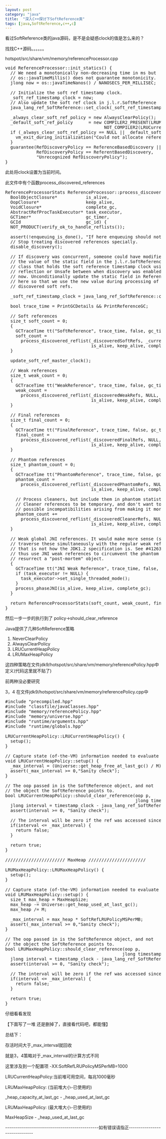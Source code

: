```yaml
---
layout: post
category: "java"
title:  "深入C++探讨下SoftReference类"
tags: [java,SoftReference,c++,c]
---
```


看过SoftReference类的java源码，是不是会疑惑clock的值是怎么来的？

找找C++源码。。。。。。

hotspot/src/share/vm/memory/referenceProcessor.cpp

<pre class="prettyPrint">
void ReferenceProcessor::init_statics() {
  // We need a monotonically non-decreasing time in ms but
  // os::javaTimeMillis() does not guarantee monotonicity.
  jlong now = os::javaTimeNanos() / NANOSECS_PER_MILLISEC;

  // Initialize the soft ref timestamp clock.
  _soft_ref_timestamp_clock = now;
  // Also update the soft ref clock in j.l.r.SoftReference
  java_lang_ref_SoftReference::set_clock(_soft_ref_timestamp_clock);

  _always_clear_soft_ref_policy = new AlwaysClearPolicy();
  _default_soft_ref_policy      = new COMPILER2_PRESENT(LRUMaxHeapPolicy())
                                      NOT_COMPILER2(LRUCurrentHeapPolicy());
  if (_always_clear_soft_ref_policy == NULL || _default_soft_ref_policy == NULL) {
    vm_exit_during_initialization("Could not allocate reference policy object");
  }
  guarantee(RefDiscoveryPolicy == ReferenceBasedDiscovery ||
            RefDiscoveryPolicy == ReferentBasedDiscovery,
            "Unrecognized RefDiscoveryPolicy");
}
</pre>

此处将clock设置为当前时间。

此文件中有个函数process_discovered_references

<pre class="prettyPrint">
ReferenceProcessorStats ReferenceProcessor::process_discovered_references(
  BoolObjectClosure*           is_alive,
  OopClosure*                  keep_alive,
  VoidClosure*                 complete_gc,
  AbstractRefProcTaskExecutor* task_executor,
  GCTimer*                     gc_timer,
  GCId                         gc_id) {
  NOT_PRODUCT(verify_ok_to_handle_reflists());

  assert(!enqueuing_is_done(), "If here enqueuing should not be complete");
  // Stop treating discovered references specially.
  disable_discovery();

  // If discovery was concurrent, someone could have modified
  // the value of the static field in the j.l.r.SoftReference
  // class that holds the soft reference timestamp clock using
  // reflection or Unsafe between when discovery was enabled and
  // now. Unconditionally update the static field in ReferenceProcessor
  // here so that we use the new value during processing of the
  // discovered soft refs.

  _soft_ref_timestamp_clock = java_lang_ref_SoftReference::clock();

  bool trace_time = PrintGCDetails && PrintReferenceGC;

  // Soft references
  size_t soft_count = 0;
  {
    GCTraceTime tt("SoftReference", trace_time, false, gc_timer, gc_id);
    soft_count =
      process_discovered_reflist(_discoveredSoftRefs, _current_soft_ref_policy, true,
                                 is_alive, keep_alive, complete_gc, task_executor);
  }

  update_soft_ref_master_clock();

  // Weak references
  size_t weak_count = 0;
  {
    GCTraceTime tt("WeakReference", trace_time, false, gc_timer, gc_id);
    weak_count =
      process_discovered_reflist(_discoveredWeakRefs, NULL, true,
                                 is_alive, keep_alive, complete_gc, task_executor);
  }

  // Final references
  size_t final_count = 0;
  {
    GCTraceTime tt("FinalReference", trace_time, false, gc_timer, gc_id);
    final_count =
      process_discovered_reflist(_discoveredFinalRefs, NULL, false,
                                 is_alive, keep_alive, complete_gc, task_executor);
  }

  // Phantom references
  size_t phantom_count = 0;
  {
    GCTraceTime tt("PhantomReference", trace_time, false, gc_timer, gc_id);
    phantom_count =
      process_discovered_reflist(_discoveredPhantomRefs, NULL, false,
                                 is_alive, keep_alive, complete_gc, task_executor);

    // Process cleaners, but include them in phantom statistics.  We expect
    // Cleaner references to be temporary, and don't want to deal with
    // possible incompatibilities arising from making it more visible.
    phantom_count +=
      process_discovered_reflist(_discoveredCleanerRefs, NULL, true,
                                 is_alive, keep_alive, complete_gc, task_executor);
  }

  // Weak global JNI references. It would make more sense (semantically) to
  // traverse these simultaneously with the regular weak references above, but
  // that is not how the JDK1.2 specification is. See #4126360. Native code can
  // thus use JNI weak references to circumvent the phantom references and
  // resurrect a "post-mortem" object.
  {
    GCTraceTime tt("JNI Weak Reference", trace_time, false, gc_timer, gc_id);
    if (task_executor != NULL) {
      task_executor->set_single_threaded_mode();
    }
    process_phaseJNI(is_alive, keep_alive, complete_gc);
  }

  return ReferenceProcessorStats(soft_count, weak_count, final_count, phantom_count);
}
</pre>


然后一步一步的执行到了 policy->should_clear_reference

Java提供了几种SoftReference策略

1. NeverClearPolicy
2. AlwaysClearPolicy
3. LRUCurrentHeapPolicy
4. LRUMaxHeapPolicy

这四种策略在文件jdk9/hotspot/src/share/vm/memory/referencePolicy.hpp中定义(代码这里就不贴了)

前两种没必要研究

3，4 在文件jdk9/hotspot/src/share/vm/memory/referencePolicy.cpp中

<pre class="prettyPrint">
#include "precompiled.hpp"
#include "classfile/javaClasses.hpp"
#include "memory/referencePolicy.hpp"
#include "memory/universe.hpp"
#include "runtime/arguments.hpp"
#include "runtime/globals.hpp"

LRUCurrentHeapPolicy::LRUCurrentHeapPolicy() {
  setup();
}

// Capture state (of-the-VM) information needed to evaluate the policy
void LRUCurrentHeapPolicy::setup() {
  _max_interval = (Universe::get_heap_free_at_last_gc() / M) * SoftRefLRUPolicyMSPerMB;
  assert(_max_interval >= 0,"Sanity check");
}

// The oop passed in is the SoftReference object, and not
// the object the SoftReference points to.
bool LRUCurrentHeapPolicy::should_clear_reference(oop p,
                                                  jlong timestamp_clock) {
  jlong interval = timestamp_clock - java_lang_ref_SoftReference::timestamp(p);
  assert(interval >= 0, "Sanity check");

  // The interval will be zero if the ref was accessed since the last scavenge/gc.
  if(interval <= _max_interval) {
    return false;
  }

  return true;
}

/////////////////////// MaxHeap //////////////////////

LRUMaxHeapPolicy::LRUMaxHeapPolicy() {
  setup();
}

// Capture state (of-the-VM) information needed to evaluate the policy
void LRUMaxHeapPolicy::setup() {
  size_t max_heap = MaxHeapSize;
  max_heap -= Universe::get_heap_used_at_last_gc();
  max_heap /= M;

  _max_interval = max_heap * SoftRefLRUPolicyMSPerMB;
  assert(_max_interval >= 0,"Sanity check");
}

// The oop passed in is the SoftReference object, and not
// the object the SoftReference points to.
bool LRUMaxHeapPolicy::should_clear_reference(oop p,
                                             jlong timestamp_clock) {
  jlong interval = timestamp_clock - java_lang_ref_SoftReference::timestamp(p);
  assert(interval >= 0, "Sanity check");

  // The interval will be zero if the ref was accessed since the last scavenge/gc.
  if(interval <= _max_interval) {
    return false;
  }

  return true;
}
</pre>

仔细看看发现

【下面写了一堆 还是删掉了，直接看代码吧，都能懂】

总结下：

存活时间大于\_max_interval就回收

就是3，4策略对于\_max_interval的计算方式不同

这里涉及到一个配置项 -XX:SoftRefLRUPolicyMSPerMB=1000

LRUCurrentHeapPolicy:当前堆可用空间，每兆1000毫秒

LRUMaxHeapPolicy: (当前堆大小-已使用的)

\_heap\_capacity\_at\_last\_gc - \_heap\_used\_at\_last\_gc

LRUMaxHeapPolicy: (最大堆大小-已使用的)

MaxHeapSize - \_heap\_used\_at\_last\_gc

\-\-\-\-\-\-\-\-\-\-\-\-\-\-\-\-\-\-\-\-\-\-\-\-\-\-\-\-\-\-\-\-\-\-\-\-\-\-\-\-\-\-\-\-\-\-\-如有错误请指正\-\-\-\-\-\-\-\-\-\-\-\-\-\-\-\-\-\-\-\-\-\-\-\-\-\-\-\-\-\-